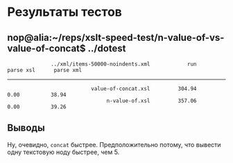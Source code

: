 Результаты тестов
=================

nop@alia:~/reps/xslt-speed-test/n-value-of-vs-value-of-concat$ ../dotest 
-----------------------------------------------------------------------------------------------
                  ../xml/items-50000-noindents.xml            run      parse xsl      parse xml
-----------------------------------------------------------------------------------------------
                               value-of-concat.xsl         304.94           0.00          38.94
                                    n-value-of.xsl         357.06           0.00          39.26


Выводы
------

Ну, очевидно, `concat` быстрее. Предположительно потому, что вывести одну текстовую ноду быстрее, чем 5.

